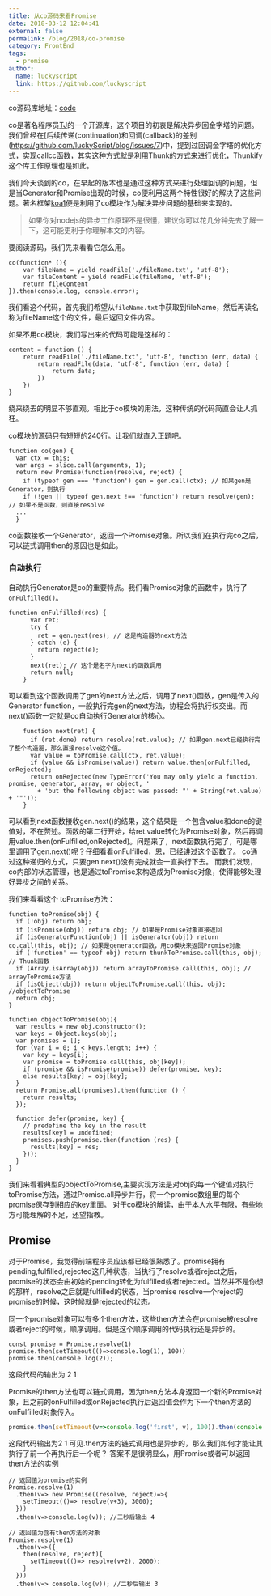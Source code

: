 ```yaml
---
title: 从co源码来看Promise
date: 2018-03-12 12:04:41
external: false
permalink: /blog/2018/co-promise
category: FrontEnd
tags:
  - promise
author:
  name: luckyscript
  link: https://github.com/luckyscript
---
```


co源码库地址：[code](https://github.com/tj/co)

co是著名程序员[TJ](https://github.com/tj)的一个开源库，这个项目的初衷是解决异步回金字塔的问题。我们曾经在[后续传递(continuation)和回调(callback)的差别(https://github.com/luckyScript/blog/issues/7)中，提到过回调金字塔的优化方式，实现callcc函数，其实这种方式就是利用Thunk的方式来进行优化，Thunkify这个库工作原理也是如此。

我们今天谈到的co，在早起的版本也是通过这种方式来进行处理回调的问题，但是当Generator和Promise出现的时候，co便利用这两个特性很好的解决了这些问题。著名框架[koa1](https://github.com/koajs/koa/tree/1.4.1)便是利用了co模块作为解决异步问题的基础来实现的。



> 如果你对nodejs的异步工作原理不是很懂，建议你可以花几分钟先去了解一下，这可能更利于你理解本文的内容。



要阅读源码，我们先来看看它怎么用。

```
co(function* (){
    var fileName = yield readFile('./fileName.txt', 'utf-8');
    var fileContent = yield readFile(fileName, 'utf-8');
    return fileContent
}).then(console.log, console.error);
```

我们看这个代码，首先我们希望从`fileName.txt`中获取到fileName，然后再读名称为fileName这个的文件，最后返回文件内容。

如果不用co模块，我们写出来的代码可能是这样的：

```
content = function () {
    return readFile('./fileName.txt', 'utf-8', function (err, data) {
        return readFile(data, 'utf-8', function (err, data) {
            return data;
        })
    })
}
```
绕来绕去的明显不够直观。相比于co模块的用法，这种传统的代码简直会让人抓狂。

co模块的源码只有短短的240行。让我们就直入正题吧。

```
function co(gen) {
  var ctx = this;
  var args = slice.call(arguments, 1);
  return new Promise(function(resolve, reject) {
    if (typeof gen === 'function') gen = gen.call(ctx); // 如果gen是Generator，则执行
    if (!gen || typeof gen.next !== 'function') return resolve(gen); // 如果不是函数，则直接resolve
  ...
  }
```
co函数接收一个Generator，返回一个Promise对象。所以我们在执行完co之后，可以链式调用then的原因也是如此。

### 自动执行
自动执行Generator是co的重要特点。我们看Promise对象的函数中，执行了`onFulfilled()`。
```
function onFulfilled(res) {
      var ret;
      try {
        ret = gen.next(res); // 这是构造器的next方法
      } catch (e) {
        return reject(e);
      }
      next(ret); // 这个是名字为next的函数调用
      return null;
    }
```
可以看到这个函数调用了gen的next方法之后，调用了next()函数，gen是传入的Generator function，一般执行完gen的next方法，协程会将执行权交出。而next()函数一定就是co自动执行Generator的核心。

```
    function next(ret) {
      if (ret.done) return resolve(ret.value); // 如果gen.next已经执行完了整个构造器，那么直接resolve这个值。
      var value = toPromise.call(ctx, ret.value); 
      if (value && isPromise(value)) return value.then(onFulfilled, onRejected);
      return onRejected(new TypeError('You may only yield a function, promise, generator, array, or object, '
        + 'but the following object was passed: "' + String(ret.value) + '"'));
    }
```
可以看到next函数接收gen.next()的结果，这个结果是一个包含value和done的键值对，不在赘述。函数的第二行开始，给ret.value转化为Promise对象，然后再调用value.then(onFulfilled,onRejected)。问题来了，next函数执行完了，可是哪里调用了gen.next()呢？仔细看看onFulfilled，恩，已经讲过这个函数了。
co通过这种递归的方式，只要gen.next()没有完成就会一直执行下去。
而我们发现，co内部的状态管理，也是通过toPromise来构造成为Promise对象，使得能够处理好异步之间的关系。

我们来看看这个 toPromise方法：
```
function toPromise(obj) {
  if (!obj) return obj;
  if (isPromise(obj)) return obj; // 如果是Promise对象直接返回
  if (isGeneratorFunction(obj) || isGenerator(obj)) return co.call(this, obj); // 如果是generator函数，用co模块来返回Promise对象
  if ('function' == typeof obj) return thunkToPromise.call(this, obj); // Thunk函数
  if (Array.isArray(obj)) return arrayToPromise.call(this, obj); // arrayToPromise方法
  if (isObject(obj)) return objectToPromise.call(this, obj); //objectToPromise
  return obj;
}
```
```
function objectToPromise(obj){
  var results = new obj.constructor();
  var keys = Object.keys(obj);
  var promises = [];
  for (var i = 0; i < keys.length; i++) {
    var key = keys[i];
    var promise = toPromise.call(this, obj[key]);
    if (promise && isPromise(promise)) defer(promise, key);
    else results[key] = obj[key];
  }
  return Promise.all(promises).then(function () {
    return results;
  });

  function defer(promise, key) {
    // predefine the key in the result
    results[key] = undefined;
    promises.push(promise.then(function (res) {
      results[key] = res;
    }));
  }
}
```
我们来看看典型的objectToPromise,主要实现方法是对obj的每一个键值对执行toPromise方法，通过Promise.all异步并行，将一个promise数组里的每个promise保存到相应的key里面。
对于co模块的解读，由于本人水平有限，有些地方可能理解的不足，还望指教。

## Promise
对于Promise，我觉得前端程序员应该都已经很熟悉了。promise拥有pending,fulfilled,rejected这几种状态，当执行了resolve或者reject之后，promise的状态会由初始的pending转化为fulfilled或者rejected。当然并不是你想的那样，resolve之后就是fulfilled的状态，当promise resolve一个reject的promise的时候，这时候就是rejected的状态。

同一个promise对象可以有多个then方法，这些then方法会在promise被resolve或者reject的时候，顺序调用。但是这个顺序调用的代码执行还是异步的。

```
const promise = Promise.resolve(1)
promise.then(setTimeout(()=>console.log(1), 100))
promise.then(console.log(2));
```
这段代码的输出为 2 1

Promise的then方法也可以链式调用，因为then方法本身返回一个新的Promise对象，且之前的onFulfilled或onRejected执行后返回值会作为下一个then方法的onFulfilled对象传入。
```javascript
promise.then(setTimeout(v=>console.log('first', v), 100)).then(console.log(2))
```
这段代码输出为2 1
可见.then方法的链式调用也是异步的，那么我们如何才能让其执行了前一个再执行后一个呢？
答案不是很明显么，用Promise或者可以返回then方法的实例
```
// 返回值为promise的实例
Promise.resolve(1)
  .then(v=> new Promise((resolve, reject)=>{
    setTimeout(()=> resolve(v+3), 3000);
  }))
  .then(v=>console.log(v)); //三秒后输出 4

// 返回值为含有then方法的对象
Promise.resolve(1)
  .then(v=>({
    then(resolve, reject){
      setTimeout(()=> resolve(v+2), 2000);
    }
  }))
  .then(v=> console.log(v)); //二秒后输出 3
```




